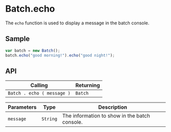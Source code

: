 # Batch.echo

The `echo` function is used to display a message in the batch console.

## Sample

```javascript
var batch = new Batch();
batch.echo("good morning!").echo("good night!");
```

## API

| Calling | Returning |
|---|---|
| `Batch . echo ( message )` | `Batch` |

| Parameters | Type | Description |
|---|---|---|
| `message` | `String` | The information to show in the batch console. |
